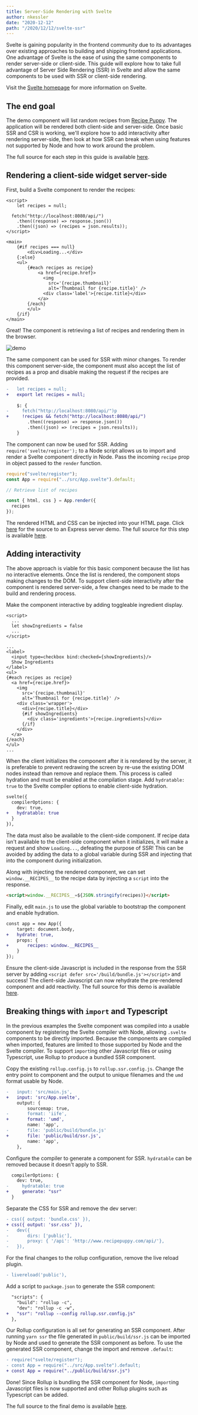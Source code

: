 ```yaml
---
title: Server-Side Rendering with Svelte
author: nkessler
date: "2020-12-12"
path: "/2020/12/12/svelte-ssr"
---
```


Svelte is gaining popularity in the frontend community due to its advantages over existing approaches to building and shipping frontend applications. One advantage of Svelte is the ease of using the same components to render server-side or client-side. This guide will explore how to take full advantage of Server Side Rendering (SSR) in Svelte and allow the same components to be used with SSR or client-side rendering.

Visit the [Svelte homepage](https://svelte.dev/) for more information on Svelte.

## The end goal

The demo component will list random recipes from [Recipe Puppy](http://www.recipepuppy.com/). The application will be rendered both client-side and server-side. Once basic SSR and CSR is working, we'll explore how to add interactivity after rendering server-side, then look at how SSR can break when using features not supported by Node and how to work around the problem.

The full source for each step in this guide is available [here](https://github.com/b2io/svelte-ssr-demo).

## Rendering a client-side widget server-side

First, build a Svelte component to render the recipes:

```svelte
<script>
	let recipes = null;

  fetch("http://localhost:8080/api/")
    .then((response) => response.json())
    .then((json) => (recipes = json.results));
</script>

<main>
	{#if recipes === null}
		<div>Loading...</div>
	{:else}
	<ul>
		{#each recipes as recipe} 
			<a href={recipe.href}>
              <img
                src='{recipe.thumbnail}'
                alt='Thumbnail for {recipe.title}' />
              <div class='label'>{recipe.title}</div>
			</a>
		{/each}
		</ul>
	{/if}
</main>
```

Great! The component is retrieving a list of recipes and rendering them in the browser.

![demo](https://i.imgur.com/BEEazdv.png)

The same component can be used for SSR with minor changes. To render this component server-side, the component must also accept the list of recipes as a prop and disable making the request if the recipes are provided.

```diff
- 	let recipes = null;
+ 	export let recipes = null;
 
    $: {
-     fetch("http://localhost:8080/api/")p
+     !recipes && fetch("http://localhost:8080/api/")
        .then((response) => response.json())
        .then((json) => (recipes = json.results));
    }
```

The component can now be used for SSR. Adding `require('svelte/register');` to a Node script allows us to import and render a Svelte component directly in Node. Pass the incoming `recipe` prop in object passed to the `render` function.

```js
require("svelte/register");
const App = require("../src/App.svelte").default;

// Retrieve list of recipes

const { html, css } = App.render({
  recipes
});
```

The rendered HTML and CSS can be injected into your HTML page. Click [here](https://github.com/b2io/svelte-ssr-demo/blob/main/1-basic-ssr/scripts/ssr-server.js) for the source to an Express server demo. The full source for this step is available [here](https://github.com/b2io/svelte-ssr-demo/tree/main/1-basic-ssr).

## Adding interactivity

The above approach is viable for this basic component because the list has no interactive elements. Once the list is rendered, the component stops making changes to the DOM. To support client-side interactivity after the component is rendered server-side, a few changes need to be made to the build and rendering process.

Make the component interactive by adding toggleable ingredient display.

```svelte
<script>
  ...
  let showIngredients = false
  ...
</script>

...
<label>
  <input type=checkbox bind:checked={showIngredients}/>
  Show Ingredients
</label>
<ul>
{#each recipes as recipe} 
  <a href={recipe.href}>
    <img 
      src='{recipe.thumbnail}'
      alt='Thumbnail for {recipe.title}' />
    <div class='wrapper'>
      <div>{recipe.title}</div>
      {#if showIngredients}
        <div class='ingredients'>{recipe.ingredients}</div>
      {/if}
    </div>
  </a>
{/each}
</ul>
...
```

When the client initializes the component after it is rendered by the server, it is preferable to prevent redrawing the screen by re-use the existing DOM nodes instead than remove and replace them. This process is called hydration and must be enabled at the compilation stage. Add `hydratable: true` to the Svelte compiler options to enable client-side hydration.

```diff
svelte({
  compilerOptions: {
    dev: true,
+   hydratable: true
  }
}),
```

The data must also be available to the client-side component. If recipe data isn't available to the client-side component when it initializes, it will make a request and show `Loading...`, defeating the purpose of SSR! This can be avoided by adding the data to a global variable during SSR and injecting that into the component during initialization.

Along with injecting the rendered component, we can set `window.__RECIPES__` to the recipe data by injecting a `script` into the response.

```html
<script>window.__RECIPES__=${JSON.stringify(recipes)}</script>
```

Finally, edit `main.js` to use the global variable to bootstrap the component and enable hydration.

```diff
const app = new App({
	target: document.body,
+	hydrate: true,
	props: {
+   	recipes: window.__RECIPES__
	}
});
```

Ensure the client-side Javascript is included in the response from the SSR server by adding `<script defer src='/build/bundle.js'></script>` and success! The client-side Javascript can now rehydrate the pre-rendered component and add reactivity. The full source for this demo is available [here](https://github.com/b2io/svelte-ssr-demo/tree/main/2-interactivity).

## Breaking things with `import` and Typescript

In the previous examples the Svelte component was compiled into a usable component by registering the Svelte compiler with Node, allowing `.svelte` components to be directly imported. Because the components are compiled when imported, features are limited to those supported by Node and the Svelte compiler. To support `import`ing other Javascript files or using Typescript, use Rollup to produce a bundled SSR component.

Copy the existing `rollup.config.js` to `rollup.ssr.config.js`. Change the entry point to component and the output to unique filenames and the `umd` format usable by Node. 

```diff
-	input: 'src/main.js',
+	input: 'src/App.svelte',
	output: {
		sourcemap: true,
-		format: 'iife',
+		format: 'umd',
		name: 'app',
-		file: 'public/build/bundle.js'
+		file: 'public/build/ssr.js',
		name: 'app',
	},
```

Configure the compiler to generate a component for SSR. `hydratable` can be removed because it doesn't apply to SSR.

```diff
  compilerOptions: {
    dev: true,
-	  hydratable: true
+     generate: "ssr"
  }
```

Separate the CSS for SSR and remove the dev server:

```diff
- css({ output: 'bundle.css' }),
+ css({ output: 'ssr.css' }),
-	dev({
-		dirs: ['public'],
-		proxy: { '/api': 'http://www.recipepuppy.com/api/'},
-	}),
```

For the final changes to the rollup configuration, remove the live reload plugin.

```diff
- livereload('public'),
```

Add a script to `package.json` to generate the SSR component:

```diff
  "scripts": {
    "build": "rollup -c",
    "dev": "rollup -c -w",
+   "ssr": "rollup --config rollup.ssr.config.js"
  },
```

Our Rollup configuration is all set for generating an SSR component. After running `yarn ssr` the file generated in `public/build/ssr.js` can be imported by Node and used to generate the SSR component as before. To use the generated SSR component, change the import and remove `.default`:

```diff
- require("svelte/register");
- const App = require("../src/App.svelte").default;
+ const App = require("../public/build/ssr.js")
```

Done! Since Rollup is bundling the SSR component for Node, `import`ing Javascript files is now supported and other Rollup plugins such as Typescript can be added.

The full source to the final demo is available [here](https://github.com/b2io/svelte-ssr-demo/tree/main/3-typescript-and-imports).
